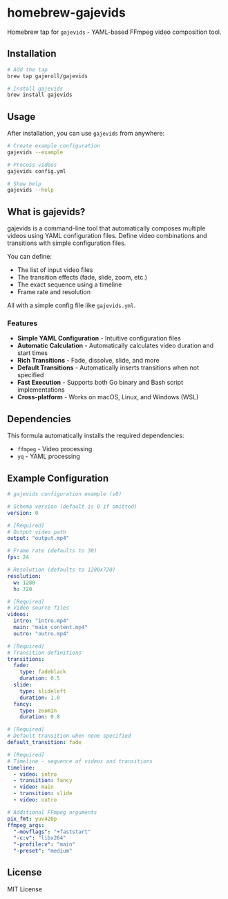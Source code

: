 # homebrew-gajevids

Homebrew tap for `gajevids` - YAML-based FFmpeg video composition tool.

## Installation

```bash
# Add the tap
brew tap gajeroll/gajevids

# Install gajevids
brew install gajevids
```

## Usage

After installation, you can use `gajevids` from anywhere:

```bash
# Create example configuration
gajevids --example

# Process videos
gajevids config.yml

# Show help
gajevids --help
```

## What is gajevids?

gajevids is a command-line tool that automatically composes multiple videos using YAML configuration files. Define video combinations and transitions with simple configuration files.

You can define:

- The list of input video files
- The transition effects (fade, slide, zoom, etc.)
- The exact sequence using a timeline
- Frame rate and resolution

All with a simple config file like `gajevids.yml`.

### Features

- **Simple YAML Configuration** - Intuitive configuration files
- **Automatic Calculation** - Automatically calculates video duration and start times
- **Rich Transitions** - Fade, dissolve, slide, and more
- **Default Transitions** - Automatically inserts transitions when not specified
- **Fast Execution** - Supports both Go binary and Bash script implementations
- **Cross-platform** - Works on macOS, Linux, and Windows (WSL)

## Dependencies

This formula automatically installs the required dependencies:

- `ffmpeg` - Video processing
- `yq` - YAML processing

## Example Configuration

<!-- start example_gajevids.yml -->

```yaml
# gajevids configuration example (v0)

# Schema version (default is 0 if omitted)
version: 0

# [Required]
# Output video path
output: "output.mp4"

# Frame rate (defaults to 30)
fps: 24

# Resolution (defaults to 1280x720)
resolution:
  w: 1280
  h: 720

# [Required]
# Video source files
videos:
  intro: "intro.mp4"
  main: "main_content.mp4"
  outro: "outro.mp4"

# [Required]
# Transition definitions
transitions:
  fade:
    type: fadeblack
    duration: 0.5
  slide:
    type: slideleft
    duration: 1.0
  fancy:
    type: zoomin
    duration: 0.8

# [Required]
# Default transition when none specified
default_transition: fade

# [Required]
# Timeline - sequence of videos and transitions
timeline:
  - video: intro
  - transition: fancy
  - video: main
  - transition: slide
  - video: outro

# Additional FFmpeg arguments
pix_fmt: yuv420p
ffmpeg_args:
  "-movflags": "+faststart"
  "-c:v": "libx264"
  "-profile:v": "main"
  "-preset": "medium"
```

<!-- end example_gajevids.yml -->


## License

MIT License
